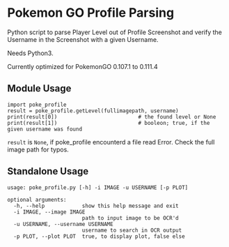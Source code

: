 Pokemon GO Profile Parsing
==========================
Python script to parse Player Level out of Profile Screenshot and verify the Username in the Screenshot with a given Username.

Needs Python3.

Currently optimized for PokemonGO 0.107.1 to 0.111.4

Module Usage
-----------
```
import poke_profile
result = poke_profile.getLevel(fullimagepath, username)
print(result[0])                          # the found level or None
print(result[1])                          # booleon; true, if the given username was found
```
```result``` is ```None```, if poke_profile encounterd a file read Error. Check the full image path for typos.

Standalone Usage
-----
```
usage: poke_profile.py [-h] -i IMAGE -u USERNAME [-p PLOT]

optional arguments:
  -h, --help            show this help message and exit
  -i IMAGE, --image IMAGE
                        path to input image to be OCR'd
  -u USERNAME, --username USERNAME
                        username to search in OCR output
  -p PLOT, --plot PLOT  true, to display plot, false else
```
